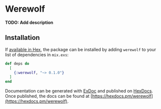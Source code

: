 # Werewolf

**TODO: Add description**

## Installation

If [available in Hex](https://hex.pm/docs/publish), the package can be installed
by adding `werewolf` to your list of dependencies in `mix.exs`:

```elixir
def deps do
  [
    {:werewolf, "~> 0.1.0"}
  ]
end
```

Documentation can be generated with [ExDoc](https://github.com/elixir-lang/ex_doc)
and published on [HexDocs](https://hexdocs.pm). Once published, the docs can
be found at [https://hexdocs.pm/werewolf](https://hexdocs.pm/werewolf).

